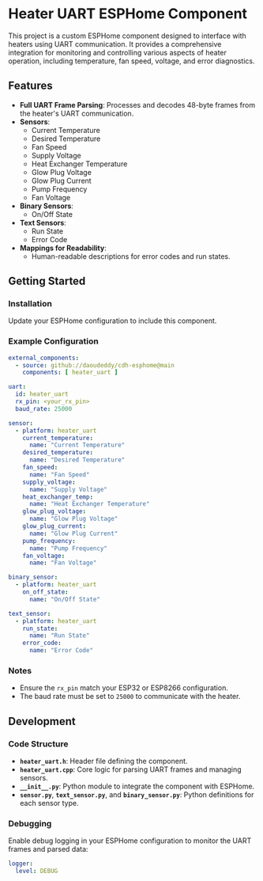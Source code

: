# Heater UART ESPHome Component

This project is a custom ESPHome component designed to interface with heaters using UART communication. It provides a comprehensive integration for monitoring and controlling various aspects of heater operation, including temperature, fan speed, voltage, and error diagnostics.

## Features

- **Full UART Frame Parsing**: Processes and decodes 48-byte frames from the heater's UART communication.
- **Sensors**:
  - Current Temperature
  - Desired Temperature
  - Fan Speed
  - Supply Voltage
  - Heat Exchanger Temperature
  - Glow Plug Voltage
  - Glow Plug Current
  - Pump Frequency
  - Fan Voltage
- **Binary Sensors**:
  - On/Off State
- **Text Sensors**:
  - Run State
  - Error Code
- **Mappings for Readability**:
  - Human-readable descriptions for error codes and run states.

## Getting Started

### Installation

Update your ESPHome configuration to include this component.

### Example Configuration

```yaml
external_components:
  - source: github://daoudeddy/cdh-esphome@main
    components: [ heater_uart ]

uart:
  id: heater_uart
  rx_pin: <your_rx_pin>
  baud_rate: 25000

sensor:
  - platform: heater_uart
    current_temperature:
      name: "Current Temperature"
    desired_temperature:
      name: "Desired Temperature"
    fan_speed:
      name: "Fan Speed"
    supply_voltage:
      name: "Supply Voltage"
    heat_exchanger_temp:
      name: "Heat Exchanger Temperature"
    glow_plug_voltage:
      name: "Glow Plug Voltage"
    glow_plug_current:
      name: "Glow Plug Current"
    pump_frequency:
      name: "Pump Frequency"
    fan_voltage:
      name: "Fan Voltage"

binary_sensor:
  - platform: heater_uart
    on_off_state:
      name: "On/Off State"

text_sensor:
  - platform: heater_uart
    run_state:
      name: "Run State"
    error_code:
      name: "Error Code"
```

### Notes

- Ensure the `rx_pin` match your ESP32 or ESP8266 configuration.
- The baud rate must be set to `25000` to communicate with the heater.

## Development

### Code Structure

- **`heater_uart.h`**: Header file defining the component.
- **`heater_uart.cpp`**: Core logic for parsing UART frames and managing sensors.
- **`__init__.py`**: Python module to integrate the component with ESPHome.
- **`sensor.py`**, **`text_sensor.py`**, and **`binary_sensor.py`**: Python definitions for each sensor type.

### Debugging

Enable debug logging in your ESPHome configuration to monitor the UART frames and parsed data:

```yaml
logger:
  level: DEBUG
```
